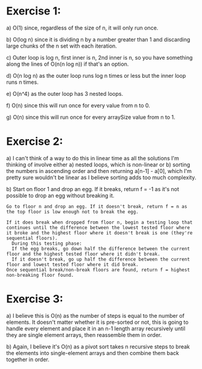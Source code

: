 # Exercise 1:
a) O(1) since, regardless of the size of n, it will only run once.

b) O(log n) since it is dividing n by a number greater than 1 and discarding large chunks of the n set with each iteration.

c) Outer loop is log n, first inner is n, 2nd inner is n, so you have something along the lines of O(n(n log n)) if that's an option.

d) O(n log n) as the outer loop runs log n times or less but the inner loop runs n times.

e) O(n^4) as the outer loop has 3 nested loops. 

f) O(n) since this will run once for every value from n to 0.

g) O(n) since this will run once for every arraySize value from n to 1.

# Exercise 2:

a) I can't think of a way to do this in linear time as all the solutions I'm thinking of involve either a) nested loops, which is non-linear or b) sorting the numbers in ascending order and then returning a[n-1] - a[0], which I'm pretty sure wouldn't be linear as I believe sorting adds too much complexity.

b)  Start on floor 1 and drop an egg. If it breaks, return f = -1 as it's not possible to drop an egg without breaking it.

    Go to floor n and drop an egg. If it doesn't break, return f = n as the top floor is low enough not to break the egg.

    If it does break when dropped from floor n, begin a testing loop that continues until the difference between the lowest tested floor where it broke and the highest floor where it doesn't break is one (they're sequential floors).
      During this testing phase:
      If the egg breaks, go down half the difference between the current floor and the highest tested floor where it didn't break.
      If it doesn't break, go up half the difference between the current floor and lowest tested floor where it did break.
    Once sequential break/non-break floors are found, return f = highest non-breaking floor found.

# Exercise 3:
a) I believe this is O(n) as the number of steps is equal to the number of elements. It doesn't matter whether it is pre-sorted or not, this is going to handle every element and place it in an n-1 length array recursively until they are single element arrays, then reassemble them in order.

b) Again, I believe it's O(n) as a pivot sort takes n recursive steps to break the elements into single-element arrays and then combine them back together in order.
